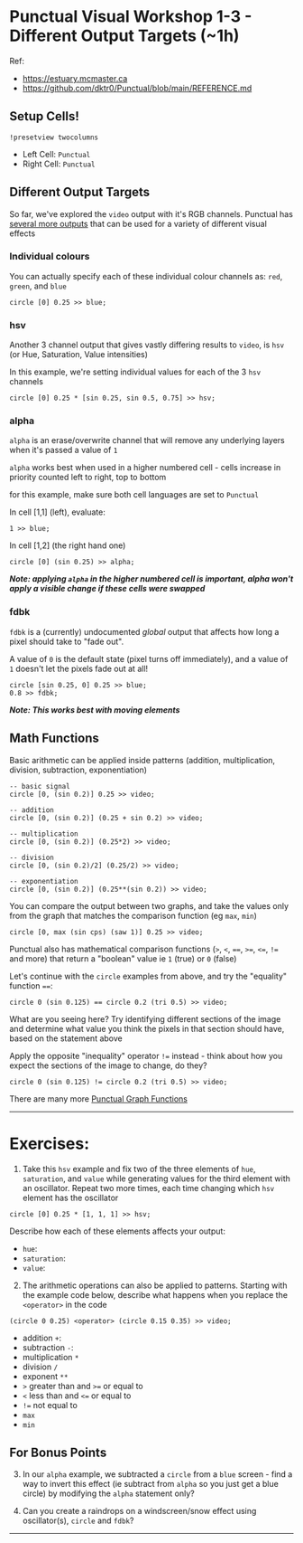 # Punctual Visual Workshop 1-3 - Different Output Targets (~1h)

Ref: 
 - https://estuary.mcmaster.ca
 - https://github.com/dktr0/Punctual/blob/main/REFERENCE.md

## Setup Cells!

`!presetview twocolumns`

 - Left Cell: `Punctual`
 - Right Cell:  `Punctual`

## Different Output Targets

So far, we've explored the `video` output with it's RGB channels. Punctual has [several more outputs](https://github.com/dktr0/Punctual/blob/main/REFERENCE.md#punctual-output-notations) that can be used for a variety of different visual effects

### Individual colours 

You can actually specify each of these individual colour channels as: `red`, `green`, and `blue`

```
circle [0] 0.25 >> blue;
```
### hsv

Another 3 channel output that gives vastly differing results to `video`, is `hsv` (or Hue, Saturation, Value intensities)

In this example, we're setting individual values for each of the 3 `hsv` channels
```
circle [0] 0.25 * [sin 0.25, sin 0.5, 0.75] >> hsv;
```

### alpha

`alpha` is an erase/overwrite channel that will remove any underlying layers when it's passed a value of `1`

`alpha` works best when used in a higher numbered cell - cells increase in priority counted left to right, top to bottom

for this example, make sure both cell languages are set to `Punctual`

In cell [1,1] (left), evaluate: 

```
1 >> blue;
```

In cell [1,2] (the right hand one)
```
circle [0] (sin 0.25) >> alpha;
```
***Note: applying `alpha` in the higher numbered cell is important, alpha won't apply a visible change if these cells were swapped***

### fdbk

`fdbk` is a (currently) undocumented *global* output that affects how long a pixel should take to "fade out". 

A value of `0` is the default state (pixel turns off immediately), and a value of `1` doesn't let the pixels fade out at all!

```
circle [sin 0.25, 0] 0.25 >> blue;
0.8 >> fdbk;
```

***Note: This works best with moving elements***

## Math Functions

Basic arithmetic can be applied inside patterns (addition, multiplication, division, subtraction, exponentiation)

```
-- basic signal
circle [0, (sin 0.2)] 0.25 >> video;

-- addition
circle [0, (sin 0.2)] (0.25 + sin 0.2) >> video;

-- multiplication
circle [0, (sin 0.2)] (0.25*2) >> video;

-- division
circle [0, (sin 0.2)/2] (0.25/2) >> video;

-- exponentiation
circle [0, (sin 0.2)] (0.25**(sin 0.2)) >> video;
```

You can compare the output between two graphs, and take the values only from the graph that matches the comparison function (eg `max`, `min`) 

```
circle [0, max (sin cps) (saw 1)] 0.25 >> video;
```

Punctual also has mathematical comparison functions (`>`, `<`, `==`, `>=`, `<=`, `!=` and more) that return a "boolean" value ie `1` (true) or `0` (false)

Let's continue with the `circle` examples from above, and try the "equality" function `==`:

```
circle 0 (sin 0.125) == circle 0.2 (tri 0.5) >> video;
```

What are you seeing here? Try identifying different sections of the image and determine what value you think the pixels in that section should have, based on the statement above

Apply the opposite "inequality" operator `!=` instead - think about how you expect the sections of the image to change, do they?

```
circle 0 (sin 0.125) != circle 0.2 (tri 0.5) >> video;
```

There are many more [Punctual Graph Functions](https://github.com/dktr0/Punctual/blob/main/REFERENCE.md#punctual-graph-functions)

---

# Exercises:

1. Take this `hsv` example and fix two of the three elements of `hue`, `saturation`, and `value` while generating values for the third element with an oscillator.
Repeat two more times, each time changing which `hsv` element has the oscillator

```
circle [0] 0.25 * [1, 1, 1] >> hsv;
```

Describe how each of these elements affects your output:

  - `hue`: 
  - `saturation`:
  - `value`:



2. The arithmetic operations can also be applied to patterns. Starting with the example code below, describe what happens when you replace the `<operator>` in the code

```
(circle 0 0.25) <operator> (circle 0.15 0.35) >> video;
```

 - addition `+`:
 - subtraction `-`:
 - multiplication `*`
 - division `/`
 - exponent `**`
 - `>` greater than and `>=` or equal to
 - `<` less than and `<=` or equal to
 - `!=` not equal to
 - `max`
 - `min`

## For Bonus Points

3. In our `alpha` example, we subtracted a `circle` from a `blue` screen - find a way to invert this effect (ie subtract from `alpha` so you just get a blue circle) by modifying the `alpha` statement only? 

4. Can you create a raindrops on a windscreen/snow effect using oscillator(s), `circle` and `fdbk`?

---
